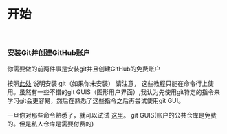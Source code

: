 # 开始

<p>&nbsp;</p>
<p><!--more--></p>
<h3>安装Git并创建GitHub账户&nbsp;</h3>
<p>你需要做的前两件事是安装git并且创建GitHub的免费账户</p>
<p>按照<a href="https://git-scm.com/book/en/v2/Getting-Started-Installing-Git" target="_blank">此处</a>&nbsp;说明安装&nbsp;git（如果你未安装）&nbsp;请注意，&nbsp;这些教程只能在命令行上使用。虽然有一些不错的git GUIS（图形用户界面）,我认为先使用git特定的指令来学习git会更容易，然后在熟悉了这些指令之后再尝试使用git GUI。&nbsp;</p>
<p>一旦你对那些命令熟悉了，就可以试试&nbsp;<a href="https://github.com/join" target="_blank">这里</a>。&nbsp;git GUIS(账户的公共仓库是免费的。但是私人仓库是需要付费的)</p>
<p>&nbsp;</p>

